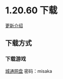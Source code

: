 # 1.20.60 下载
[更新介绍](https://zh.minecraft.wiki/w/%25E5%259F%25BA%25E5%25B2%25A9%25E7%2589%25881.20.60?variant%253Dzh-hk)
## 下载方式
### 下载游戏
[城通网盘](https://url50.ctfile.com/f/53204350-1019379235-3e5b5e?p=misaka) 密码：misaka